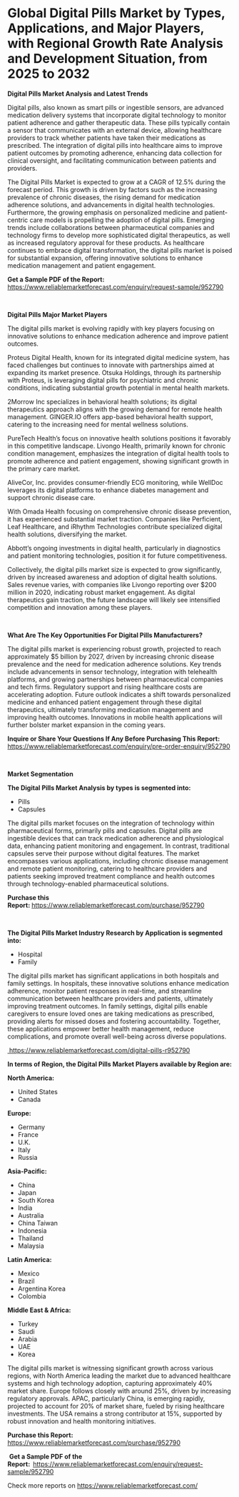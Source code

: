 <p><h1>Global Digital Pills Market by Types, Applications, and Major Players, with Regional Growth Rate Analysis and Development Situation, from 2025 to 2032</h1></p><p><strong>Digital Pills Market Analysis and Latest Trends</strong></p>
<p><p>Digital pills, also known as smart pills or ingestible sensors, are advanced medication delivery systems that incorporate digital technology to monitor patient adherence and gather therapeutic data. These pills typically contain a sensor that communicates with an external device, allowing healthcare providers to track whether patients have taken their medications as prescribed. The integration of digital pills into healthcare aims to improve patient outcomes by promoting adherence, enhancing data collection for clinical oversight, and facilitating communication between patients and providers.</p><p>The Digital Pills Market is expected to grow at a CAGR of 12.5% during the forecast period. This growth is driven by factors such as the increasing prevalence of chronic diseases, the rising demand for medication adherence solutions, and advancements in digital health technologies. Furthermore, the growing emphasis on personalized medicine and patient-centric care models is propelling the adoption of digital pills. Emerging trends include collaborations between pharmaceutical companies and technology firms to develop more sophisticated digital therapeutics, as well as increased regulatory approval for these products. As healthcare continues to embrace digital transformation, the digital pills market is poised for substantial expansion, offering innovative solutions to enhance medication management and patient engagement.</p></p>
<p><strong>Get a Sample PDF of the Report:&nbsp;</strong> <a href="https://www.reliablemarketforecast.com/enquiry/request-sample/952790?utm_campaign=2336&utm_medium=2&utm_source=Github&utm_content=ia&utm_term=06032025&utm_id=digital-pills">https://www.reliablemarketforecast.com/enquiry/request-sample/952790</a></p>
<p>&nbsp;</p>
<p><strong>Digital Pills Major Market Players</strong></p>
<p><p>The digital pills market is evolving rapidly with key players focusing on innovative solutions to enhance medication adherence and improve patient outcomes. </p><p>Proteus Digital Health, known for its integrated digital medicine system, has faced challenges but continues to innovate with partnerships aimed at expanding its market presence. Otsuka Holdings, through its partnership with Proteus, is leveraging digital pills for psychiatric and chronic conditions, indicating substantial growth potential in mental health markets.</p><p>2Morrow Inc specializes in behavioral health solutions; its digital therapeutics approach aligns with the growing demand for remote health management. GINGER.IO offers app-based behavioral health support, catering to the increasing need for mental wellness solutions. </p><p>PureTech Health’s focus on innovative health solutions positions it favorably in this competitive landscape. Livongo Health, primarily known for chronic condition management, emphasizes the integration of digital health tools to promote adherence and patient engagement, showing significant growth in the primary care market.</p><p>AliveCor, Inc. provides consumer-friendly ECG monitoring, while WellDoc leverages its digital platforms to enhance diabetes management and support chronic disease care. </p><p>With Omada Health focusing on comprehensive chronic disease prevention, it has experienced substantial market traction. Companies like Perficient, Leaf Healthcare, and iRhythm Technologies contribute specialized digital health solutions, diversifying the market.</p><p>Abbott’s ongoing investments in digital health, particularly in diagnostics and patient monitoring technologies, position it for future competitiveness.</p><p>Collectively, the digital pills market size is expected to grow significantly, driven by increased awareness and adoption of digital health solutions. Sales revenue varies, with companies like Livongo reporting over $200 million in 2020, indicating robust market engagement. As digital therapeutics gain traction, the future landscape will likely see intensified competition and innovation among these players.</p></p>
<p>&nbsp;</p>
<p><strong>What Are The Key Opportunities For Digital Pills Manufacturers?</strong></p>
<p><p>The digital pills market is experiencing robust growth, projected to reach approximately $5 billion by 2027, driven by increasing chronic disease prevalence and the need for medication adherence solutions. Key trends include advancements in sensor technology, integration with telehealth platforms, and growing partnerships between pharmaceutical companies and tech firms. Regulatory support and rising healthcare costs are accelerating adoption. Future outlook indicates a shift towards personalized medicine and enhanced patient engagement through these digital therapeutics, ultimately transforming medication management and improving health outcomes. Innovations in mobile health applications will further bolster market expansion in the coming years.</p></p>
<p><strong>Inquire or Share Your Questions If Any Before Purchasing This Report:</strong> <a href="https://www.reliablemarketforecast.com/enquiry/pre-order-enquiry/952790?utm_campaign=2336&utm_medium=2&utm_source=Github&utm_content=ia&utm_term=06032025&utm_id=digital-pills">https://www.reliablemarketforecast.com/enquiry/pre-order-enquiry/952790</a></p>
<p>&nbsp;</p>
<p><strong>Market Segmentation</strong></p>
<p><strong>The Digital Pills Market Analysis by types is segmented into:</strong></p>
<p><ul><li>Pills</li><li>Capsules</li></ul></p>
<p><p>The digital pills market focuses on the integration of technology within pharmaceutical forms, primarily pills and capsules. Digital pills are ingestible devices that can track medication adherence and physiological data, enhancing patient monitoring and engagement. In contrast, traditional capsules serve their purpose without digital features. The market encompasses various applications, including chronic disease management and remote patient monitoring, catering to healthcare providers and patients seeking improved treatment compliance and health outcomes through technology-enabled pharmaceutical solutions.</p></p>
<p><strong>Purchase this Report:&nbsp;</strong><a href="https://www.reliablemarketforecast.com/purchase/952790?utm_campaign=2336&utm_medium=2&utm_source=Github&utm_content=ia&utm_term=06032025&utm_id=digital-pills">https://www.reliablemarketforecast.com/purchase/952790</a></p>
<p>&nbsp;</p>
<p><strong>The Digital Pills Market Industry Research by Application is segmented into:</strong></p>
<p><ul><li>Hospital</li><li>Family</li></ul></p>
<p><p>The digital pills market has significant applications in both hospitals and family settings. In hospitals, these innovative solutions enhance medication adherence, monitor patient responses in real-time, and streamline communication between healthcare providers and patients, ultimately improving treatment outcomes. In family settings, digital pills enable caregivers to ensure loved ones are taking medications as prescribed, providing alerts for missed doses and fostering accountability. Together, these applications empower better health management, reduce complications, and promote overall well-being across diverse populations.</p></p>
<p><a href="https://www.reliablemarketforecast.com/digital-pills-r952790?utm_campaign=2336&utm_medium=2&utm_source=Github&utm_content=ia&utm_term=06032025&utm_id=digital-pills">&nbsp;https://www.reliablemarketforecast.com/digital-pills-r952790</a></p>
<p><strong>In terms of Region, the Digital Pills Market Players available by Region are:</strong></p>
<p>
    <p> <strong> North America: </strong>
        <ul>
            <li>United States</li>
            <li>Canada</li>
        </ul>
        </p> 
    <p> <strong> Europe: </strong>
        <ul>
            <li>Germany</li>
            <li>France</li>
            <li>U.K.</li>
            <li>Italy</li>
            <li>Russia</li>
        </ul>
        </p> 
    <p> <strong> Asia-Pacific: </strong>
        <ul>
            <li>China</li>
            <li>Japan</li>
            <li>South Korea</li>
            <li>India</li>
            <li>Australia</li>
            <li>China Taiwan</li>
            <li>Indonesia</li>
            <li>Thailand</li>
            <li>Malaysia</li>
        </ul>
        </p> 
    <p> <strong> Latin America: </strong>
        <ul>
            <li>Mexico</li>
            <li>Brazil</li>
            <li>Argentina Korea</li>
            <li>Colombia</li>
        </ul>
        </p> 
    <p> <strong> Middle East & Africa: </strong>
        <ul>
            <li>Turkey</li>
            <li>Saudi</li>
            <li>Arabia</li>
            <li>UAE</li>
            <li>Korea</li>
        </ul>
    </p>
    </p>
<p><p>The digital pills market is witnessing significant growth across various regions, with North America leading the market due to advanced healthcare systems and high technology adoption, capturing approximately 40% market share. Europe follows closely with around 25%, driven by increasing regulatory approvals. APAC, particularly China, is emerging rapidly, projected to account for 20% of market share, fueled by rising healthcare investments. The USA remains a strong contributor at 15%, supported by robust innovation and health monitoring initiatives.</p></p>
<p><strong>Purchase this Report: </strong><a href="https://www.reliablemarketforecast.com/purchase/952790?utm_campaign=2336&utm_medium=2&utm_source=Github&utm_content=ia&utm_term=06032025&utm_id=digital-pills">https://www.reliablemarketforecast.com/purchase/952790</a></p>
<p>&nbsp;<strong>Get a Sample PDF of the Report:&nbsp;&nbsp;</strong><a href="https://www.reliablemarketforecast.com/enquiry/request-sample/952790?utm_campaign=2336&utm_medium=2&utm_source=Github&utm_content=ia&utm_term=06032025&utm_id=digital-pills">https://www.reliablemarketforecast.com/enquiry/request-sample/952790</a></p>
<p><strong></strong></p>
<p>Check more reports on <a href="https://www.reliablemarketforecast.com/?utm_campaign=2336&utm_medium=2&utm_source=Github&utm_content=ia&utm_term=06032025&utm_id=digital-pills">https://www.reliablemarketforecast.com/</a></p>